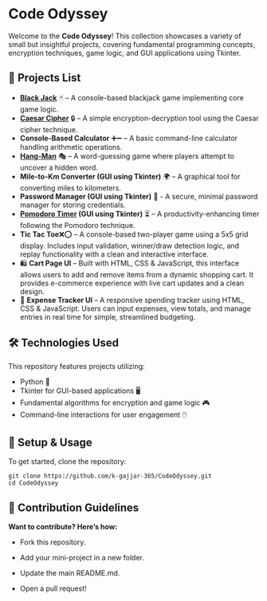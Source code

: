 # Code Odyssey

Welcome to the **Code Odyssey**! This collection showcases a variety of small but insightful projects, covering fundamental programming concepts, encryption techniques, game logic, and GUI applications using Tkinter.



## 🚀 Projects List
- **[Black Jack](https://en.wikipedia.org/wiki/Blackjack)** 🃏 – A console-based blackjack game implementing core game logic.
- **[Caesar Cipher](https://en.wikipedia.org/wiki/Caesar_cipher)** 🔒 – A simple encryption-decryption tool using the Caesar cipher technique.
- **Console-Based Calculator** ➕➖ – A basic command-line calculator handling arithmetic operations.
- **[Hang-Man](https://en.wikipedia.org/wiki/Hangman_(game))** 🎭 – A word-guessing game where players attempt to uncover a hidden word.
- **Mile-to-Km Converter (GUI using Tkinter)** 🌍 – A graphical tool for converting miles to kilometers.
- **Password Manager (GUI using Tkinter)** 🔐 - A secure, minimal password manager for storing credentials.
- **[Pomodoro Timer](https://en.wikipedia.org/wiki/Pomodoro_Technique) (GUI using Tkinter)** ⏳ – A productivity-enhancing timer following the Pomodoro technique.
- **Tic Tac Toe**❌⭕ – A console-based two-player game using a 5x5 grid display. Includes input validation, winner/draw detection logic, and replay functionality with a clean and interactive interface.
- 🛍️ **Cart Page UI** – Built with HTML, CSS & JavaScript, this interface allows users to add and remove items from a dynamic shopping cart. It provides e-commerce experience with live cart updates and a clean design.
- 💸 **Expense Tracker UI** – A responsive spending tracker using HTML, CSS & JavaScript. Users can input expenses, view totals, and manage entries in real time for simple, streamlined budgeting.

## 🛠 Technologies Used
This repository features projects utilizing:
- Python 🐍
- Tkinter for GUI-based applications 🖥️
- Fundamental algorithms for encryption and game logic 🎮
- Command-line interactions for user engagement 🖱️

## 🔧 Setup & Usage
To get started, clone the repository:
```
git clone https://github.com/k-gajjar-365/CodeOdyssey.git
cd CodeOdyssey
```

## 📢 Contribution Guidelines
**Want to contribute? Here’s how:**

- Fork this repository.

- Add your mini-project in a new folder.

- Update the main README.md.

- Open a pull request!

